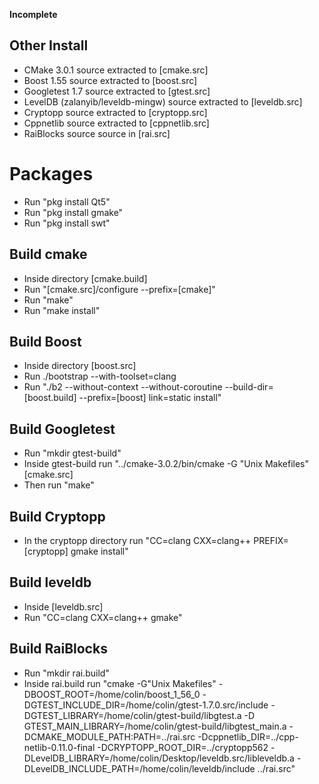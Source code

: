 ****Incomplete****

## Other Install
* CMake 3.0.1 source extracted to [cmake.src]
* Boost 1.55 source extracted to [boost.src]
* Googletest 1.7 source extracted to [gtest.src]
* LevelDB (zalanyib/leveldb-mingw) source extracted to [leveldb.src]
* Cryptopp source extracted to [cryptopp.src]
* Cppnetlib source extracted to [cppnetlib.src]
* RaiBlocks source source in [rai.src]

# Packages
* Run "pkg install Qt5"
* Run "pkg install gmake"
* Run "pkg install swt"

## Build cmake
* Inside directory [cmake.build]
* Run "[cmake.src]/configure --prefix=[cmake]"
* Run "make"
* Run "make install"

## Build Boost
* Inside directory [boost.src]
* Run ./bootstrap --with-toolset=clang
* Run "./b2 --without-context --without-coroutine --build-dir=[boost.build] --prefix=[boost] link=static install"

## Build Googletest
* Run "mkdir gtest-build"
* Inside gtest-build run "../cmake-3.0.2/bin/cmake -G "Unix Makefiles" [cmake.src]
* Then run "make"

## Build Cryptopp
* In the cryptopp directory run "CC=clang CXX=clang++ PREFIX=[cryptopp] gmake install"

## Build leveldb
* Inside [leveldb.src]
* Run "CC=clang CXX=clang++ gmake"

## Build RaiBlocks
* Run "mkdir rai.build"
* Inside rai.build run "cmake -G"Unix Makefiles" -DBOOST_ROOT=/home/colin/boost_1_56_0 -DGTEST_INCLUDE_DIR=/home/colin/gtest-1.7.0.src/include -DGTEST_LIBRARY=/home/colin/gtest-build/libgtest.a -D GTEST_MAIN_LIBRARY=/home/colin/gtest-build/libgtest_main.a -DCMAKE_MODULE_PATH:PATH=../rai.src -Dcppnetlib_DIR=../cpp-netlib-0.11.0-final -DCRYPTOPP_ROOT_DIR=../cryptopp562 -DLevelDB_LIBRARY=/home/colin/Desktop/leveldb.src/libleveldb.a -DLevelDB_INCLUDE_PATH=/home/colin/leveldb/include ../rai.src"
